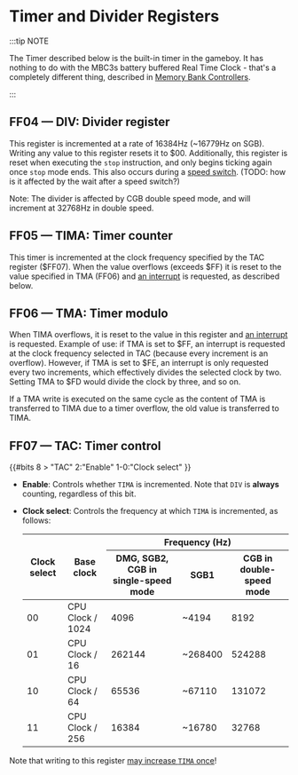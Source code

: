 # Timer and Divider Registers

:::tip NOTE

The Timer described below is the built-in timer in the gameboy. It has
nothing to do with the MBC3s battery buffered Real Time Clock - that\'s
a completely different thing, described in
[Memory Bank Controllers](#MBCs).

:::

## FF04 — DIV: Divider register

This register is incremented at a rate of 16384Hz (\~16779Hz on SGB).
Writing any value to this register resets it to $00.
Additionally, this register is reset when executing the `stop` instruction, and
only begins ticking again once `stop` mode ends. This also occurs during a
[speed switch](<#FF4D — KEY1 (CGB Mode only): Prepare speed switch>).
(TODO: how is it affected by the wait after a speed switch?)

Note: The divider is affected by CGB double speed mode, and will
increment at 32768Hz in double speed.

## FF05 — TIMA: Timer counter

This timer is incremented at the clock frequency specified by the TAC
register (\$FF07). When the value overflows (exceeds $FF)
it is reset to the value specified in TMA (FF06) and [an interrupt](<#INT $50 — Timer interrupt>)
is requested, as described below.

## FF06 — TMA: Timer modulo

When TIMA overflows, it is reset to the value in this register and [an interrupt](<#INT $50 — Timer interrupt>) is requested.
Example of use: if TMA is set to $FF, an interrupt is requested at the clock frequency selected in
TAC (because every increment is an overflow). However, if TMA is set to $FE, an interrupt is
only requested every two increments, which effectively divides the selected clock by two. Setting
TMA to $FD would divide the clock by three, and so on.

If a TMA write is executed on the same cycle as the content of TMA is transferred to TIMA
due to a timer overflow, the old value is transferred to TIMA.

## FF07 — TAC: Timer control

{{#bits 8 >
  "TAC" 2:"Enable" 1-0:"Clock select"
}}

- **Enable**: Controls whether `TIMA` is incremented.
  Note that `DIV` is **always** counting, regardless of this bit.
- **Clock select**: Controls the frequency at which `TIMA` is incremented, as follows:
  
  <div class="table-wrapper"><table>
    <thead>
      <tr><th rowspan=2>Clock select</th><th rowspan=2>Base clock</th><th colspan=3>Frequency (Hz)</th></tr>
      <tr><th>DMG, SGB2, CGB in single-speed mode</th><th>SGB1</th><th>CGB in double-speed mode</th></tr>
    </thead><tbody>
      <tr><td>00</td><td>CPU Clock / 1024</td><td>  4096</td><td>  ~4194</td><td>  8192</td></tr>
      <tr><td>01</td><td>CPU Clock / 16  </td><td>262144</td><td>~268400</td><td>524288</td></tr>
      <tr><td>10</td><td>CPU Clock / 64  </td><td> 65536</td><td> ~67110</td><td>131072</td></tr>
      <tr><td>11</td><td>CPU Clock / 256 </td><td> 16384</td><td> ~16780</td><td> 32768</td></tr>
    </tbody>
  </table></div>

Note that writing to this register [may increase `TIMA` once](<#Relation between Timer and Divider register>)!
